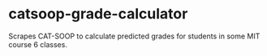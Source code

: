 # catsoop-grade-calculator
Scrapes CAT-SOOP to calculate predicted grades for students in some MIT course 6 classes.

